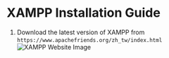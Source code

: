 # XAMPP Installation Guide
1. Download the latest version of XAMPP from `https://www.apachefriends.org/zh_tw/index.html`
![XAMPP Website Image](http://i.imgur.com/3UKmE0S.png)
